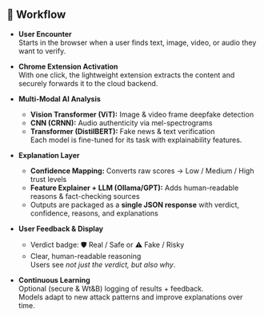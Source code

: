 ## 🔄 Workflow

- **User Encounter**  
  Starts in the browser when a user finds text, image, video, or audio they want to verify.  

- **Chrome Extension Activation**  
  With one click, the lightweight extension extracts the content and securely forwards it to the cloud backend.  

- **Multi-Modal AI Analysis**  
  - **Vision Transformer (ViT):** Image & video frame deepfake detection  
  - **CNN (CRNN):** Audio authenticity via mel-spectrograms  
  - **Transformer (DistilBERT):** Fake news & text verification  
  Each model is fine-tuned for its task with explainability features.  

- **Explanation Layer**  
  - **Confidence Mapping:** Converts raw scores → Low / Medium / High trust levels  
  - **Feature Explainer + LLM (Ollama/GPT):** Adds human-readable reasons & fact-checking sources  
  - Outputs are packaged as a **single JSON response** with verdict, confidence, reasons, and explanations  

- **User Feedback & Display**  
  - Verdict badge: 🛡 Real / Safe or ⚠️ Fake / Risky  
  - Clear, human-readable reasoning  
  Users see *not just the verdict, but also why*.  

- **Continuous Learning**  
  Optional (secure & Wt&B) logging of results + feedback.  
  Models adapt to new attack patterns and improve explanations over time.  
